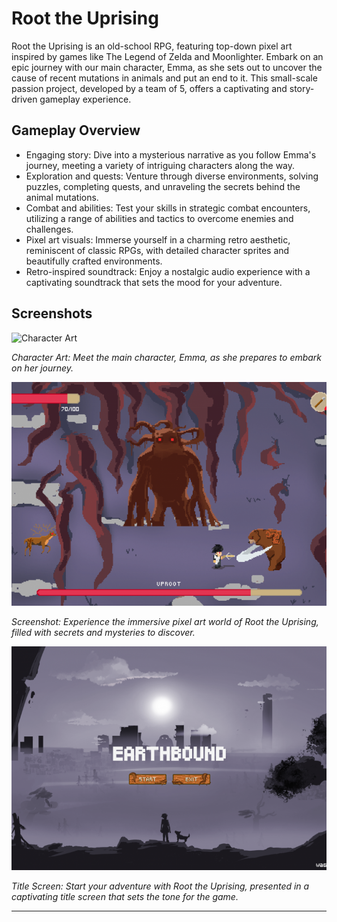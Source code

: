# Root the Uprising

Root the Uprising is an old-school RPG, featuring top-down pixel art inspired by games like The Legend of Zelda and Moonlighter. Embark on an epic journey with our main character, Emma, as she sets out to uncover the cause of recent mutations in animals and put an end to it. This small-scale passion project, developed by a team of 5, offers a captivating and story-driven gameplay experience.

## Gameplay Overview

- Engaging story: Dive into a mysterious narrative as you follow Emma's journey, meeting a variety of intriguing characters along the way.
- Exploration and quests: Venture through diverse environments, solving puzzles, completing quests, and unraveling the secrets behind the animal mutations.
- Combat and abilities: Test your skills in strategic combat encounters, utilizing a range of abilities and tactics to overcome enemies and challenges.
- Pixel art visuals: Immerse yourself in a charming retro aesthetic, reminiscent of classic RPGs, with detailed character sprites and beautifully crafted environments.
- Retro-inspired soundtrack: Enjoy a nostalgic audio experience with a captivating soundtrack that sets the mood for your adventure.

## Screenshots

![Character Art](/images/5.png)



*Character Art: Meet the main character, Emma, as she prepares to embark on her journey.*


![Gameplay Screenshot](/images/2.png)



*Screenshot: Experience the immersive pixel art world of Root the Uprising, filled with secrets and mysteries to discover.*




![Title Screen](/images/3.png)


*Title Screen: Start your adventure with Root the Uprising, presented in a captivating title screen that sets the tone for the game.*



---
